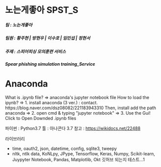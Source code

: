 <h1>노는게좋아 SPST_S</h1>
<h5>팀 : 노는게좋아</h5>
<h5>팀원 : 황주현 | 방현우 | 이수호 | 임민섭 | 정현서</h5>
<h5>주제 : 스피어피싱 모의훈련 서비스</h5>
<h5>Spear phishing simulation training_Service</h5>

<h1>Anaconda</h1>
What is .ipynb file?
=> anaconda's jupyter notebook file
How to load the ipynb?
=> 1. install anaconda (3 ver.) : contact. https://blog.naver.com/dsz08082/221183943310 Then, install add the path anaconda
=> 2. open cmd & typing "jupyter notebook"
=> 3. Use the Gui! Click to Open Downded .ipynb files

파이썬 : Python3.7
툴 : 아나콘다 3.7
참고 : https://wikidocs.net/22488

라이브러리
- time, oauth2, json, datetime, config, sqlite3, tweepy
- nltk, ntlk data, KoNLpy, JPype, Tensorflow, Keras, Numpy, Scikit-learn, Juypyter Notebook, Pandas, Matplotlib, Okt
깃허브 되는지 테스트...1
